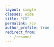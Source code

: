 ```yaml
---
layout: single
classes: wide
title: "CV"
permalink: /cv
author_profile: true
redirect_from: 
  - /resume/
---
```

